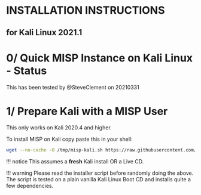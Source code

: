 # INSTALLATION INSTRUCTIONS
## for Kali Linux 2021.1
# 0/ Quick MISP Instance on Kali Linux - Status

This has been tested by @SteveClement on 20210331

# 1/ Prepare Kali with a MISP User

This only works on Kali 2020.4 and higher.

To install MISP on Kali copy paste this in your shell:
```bash
wget --no-cache -O /tmp/misp-kali.sh https://raw.githubusercontent.com/thetawatcher/MISP/v2.4.157/INSTALL/INSTALL.sh && bash /tmp/misp-kali.sh
```

!!! notice
    This assumes a **fresh** Kali install OR a Live CD.

!!! warning
    Please read the installer script before randomly doing the above.
    The script is tested on a plain vanilla Kali Linux Boot CD and installs quite a few dependencies.
